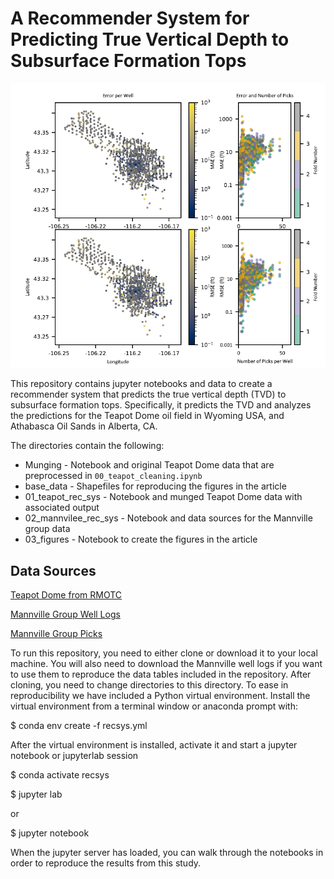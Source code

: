 # A Recommender System for Predicting True Vertical Depth to Subsurface Formation Tops
![Prediction Error Maps](https://github.com/jessepisel/matrixfactorization/blob/master/error_maps.PNG)

This repository contains jupyter notebooks and data to create a recommender system that predicts the true vertical depth (TVD) to subsurface formation tops. Specifically, it predicts the TVD 
and analyzes the predictions for the Teapot Dome oil field in Wyoming USA, and Athabasca Oil Sands in Alberta, CA.

The directories contain the following:
* Munging - Notebook and original Teapot Dome data that are preprocessed in `00_teapot_cleaning.ipynb`
* base_data - Shapefiles for reproducing the figures in the article
* 01_teapot_rec_sys - Notebook and munged Teapot Dome data with associated output
* 02_mannvilee_rec_sys - Notebook and data sources for the Mannville group data
* 03_figures - Notebook to create the figures in the article

## Data Sources
[Teapot Dome from RMOTC](http://s3.amazonaws.com/open.source.geoscience/open_data/teapot/rmotc.tar)

[Mannville Group Well Logs](https://github.com/JustinGOSSES/predictatops/blob/master/demo/mannville_demo_data.zip)

[Mannville Group Picks](https://ags.aer.ca/publications/SPE_006.html)

To run this repository, you need to either clone or download it to your local machine. You will also need to download the Mannville well logs if you want to use them to reproduce the data tables included in the repository.
After cloning, you need to change directories to this directory. To ease in reproducibility we have included a Python virtual environment. Install the virtual environment from a terminal window or anaconda prompt with:

$ conda env create -f recsys.yml

After the virtual environment is installed, activate it and start a jupyter notebook or jupyterlab session

$ conda activate recsys

$ jupyter lab

or

$ jupyter notebook

When the jupyter server has loaded, you can walk through the notebooks in order to reproduce the results from this study.
